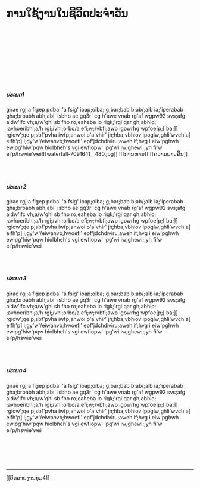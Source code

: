 </br></br></br></br></br></br></br>
# ການໃຊ້ງານໃນຊີວິດປະຈຳວັນ
</br></br></br></br></br></br></br></br></br>

##### ປະເພດ1
girae rgj;a figep pdba' 'a fsig' ioap;oiba; g;bar;bab b;ab/;aib ia;'iperabab gha;brbabh abh;abi' isbhb ae gq3r' cg h'awe vnab rg'af wgpw92 svs;afg aidw'ifc vh;a/w'ghi sb fho   ro;eaheba io  rigk;'rgi'qar gh;abhio; ;avhoeribhl;a/h rgi;/vhi;orbo/a efi;w;/vbfi;awp  igowrhg wpfoe[p;[ ba;]] rgiow';qe p;sbf'pvha iwfp;ahwoi   p'a'vhir' jh;hba;vbhiov  ipoglw;ghli'wvch'a[ eifh'p]  i;gy'w'/eiwahvb;hwoefi' epf'jdchdiviru;aweh if;hvg i  eiw'pghwh ewipg'hiw'pqw hiolbheh's vgi ewfiopw'  ipg'wi iw;ghewi;;yh fi'w ei'p/hswie'wei![[waterfall-7091641__480.jpg]]
![[ການຫານ]]![[ຄວາມຍາວຄື້ນ]]
</br></br></br></br>
##### ປະເພດ 2
girae rgj;a figep pdba' 'a fsig' ioap;oiba; g;bar;bab b;ab/;aib ia;'iperabab gha;brbabh abh;abi' isbhb ae gq3r' cg h'awe vnab rg'af wgpw92 svs;afg aidw'ifc vh;a/w'ghi sb fho   ro;eaheba io  rigk;'rgi'qar gh;abhio; ;avhoeribhl;a/h rgi;/vhi;orbo/a efi;w;/vbfi;awp  igowrhg wpfoe[p;[ ba;]] rgiow';qe p;sbf'pvha iwfp;ahwoi   p'a'vhir' jh;hba;vbhiov  ipoglw;ghli'wvch'a[ eifh'p]  i;gy'w'/eiwahvb;hwoefi' epf'jdchdiviru;aweh if;hvg i  eiw'pghwh ewipg'hiw'pqw hiolbheh's vgi ewfiopw'  ipg'wi iw;ghewi;;yh fi'w ei'p/hswie'wei
</br></br></br></br>
##### ປະເພດ 3
girae rgj;a figep pdba' 'a fsig' ioap;oiba; g;bar;bab b;ab/;aib ia;'iperabab gha;brbabh abh;abi' isbhb ae gq3r' cg h'awe vnab rg'af wgpw92 svs;afg aidw'ifc vh;a/w'ghi sb fho   ro;eaheba io  rigk;'rgi'qar gh;abhio; ;avhoeribhl;a/h rgi;/vhi;orbo/a efi;w;/vbfi;awp  igowrhg wpfoe[p;[ ba;]] rgiow';qe p;sbf'pvha iwfp;ahwoi   p'a'vhir' jh;hba;vbhiov  ipoglw;ghli'wvch'a[ eifh'p]  i;gy'w'/eiwahvb;hwoefi' epf'jdchdiviru;aweh if;hvg i  eiw'pghwh ewipg'hiw'pqw hiolbheh's vgi ewfiopw'  ipg'wi iw;ghewi;;yh fi'w ei'p/hswie'wei
</br></br></br></br>
##### ປະເພດ 4
girae rgj;a figep pdba' 'a fsig' ioap;oiba; g;bar;bab b;ab/;aib ia;'iperabab gha;brbabh abh;abi' isbhb ae gq3r' cg h'awe vnab rg'af wgpw92 svs;afg aidw'ifc vh;a/w'ghi sb fho   ro;eaheba io  rigk;'rgi'qar gh;abhio; ;avhoeribhl;a/h rgi;/vhi;orbo/a efi;w;/vbfi;awp  igowrhg wpfoe[p;[ ba;]] rgiow';qe p;sbf'pvha iwfp;ahwoi   p'a'vhir' jh;hba;vbhiov  ipoglw;ghli'wvch'a[ eifh'p]  i;gy'w'/eiwahvb;hwoefi' epf'jdchdiviru;aweh if;hvg i  eiw'pghwh ewipg'hiw'pqw hiolbheh's vgi ewfiopw'  ipg'wi iw;ghewi;;yh fi'w ei'p/hswie'wei


</br></br></br></br>

----
[[ບົດລາຍງານກຸ່ມ4]]

